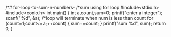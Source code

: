 /*# for-loop-to-sum-n-numbers-
/*sum using for loop
#include<stdio.h>
#include<conio.h>
int main()
{
int a,count,sum=0;
printf("enter a integer");
scanf("%d", &a);
/*loop will terminate when num is less than count 
for (count=1;count<=a;++count)
{
sum+=count;
}
printf("sum %d", sum);
return 0;
}

